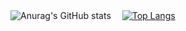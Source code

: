 
![Anurag's GitHub stats](https://github-readme-stats.vercel.app/api?username=AzukiYamada&show_icons=true&theme=omni&count_private=true)　 [![Top Langs](https://github-readme-stats.vercel.app/api/top-langs/?username=AzukiYamada&theme=nightowl&langs_count=3&count_private=true)](https://github.com/anuraghazra/github-readme-stats)

